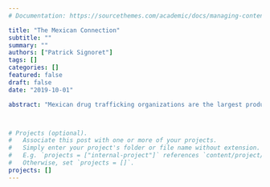 ```yaml
---
# Documentation: https://sourcethemes.com/academic/docs/managing-content/

title: "The Mexican Connection"
subtitle: ""
summary: ""
authors: ["Patrick Signoret"]
tags: []
categories: []
featured: false
draft: false
date: "2019-10-01"

abstract: "Mexican drug trafficking organizations are the largest producers or traffickers of heroin, marijuana, cocaine, and methamphetamines to the United States. This paper analyses how enforcement policies on both sides of the border affect potential smuggling routes. First, we use several data sources to build a data set that connects the Mexican cartels with local gangs (suppliers) in the United States. Then we build potential drug trafficking networks for each cartel that minimize trafficking costs, including the cost of government intervention and of turf war with competing groups. Using this baseline of most efficient routes, we estimate the impact of enforcement shocks along different segments of the network. The ultimate goal is to measure how violence disseminates across alternative routes when some of the cartels are forced to share a route due to increasing seizures or policing in a particular segment."



# Projects (optional).
#   Associate this post with one or more of your projects.
#   Simply enter your project's folder or file name without extension.
#   E.g. `projects = ["internal-project"]` references `content/project/deep-learning/index.md`.
#   Otherwise, set `projects = []`.
projects: []
---
```

